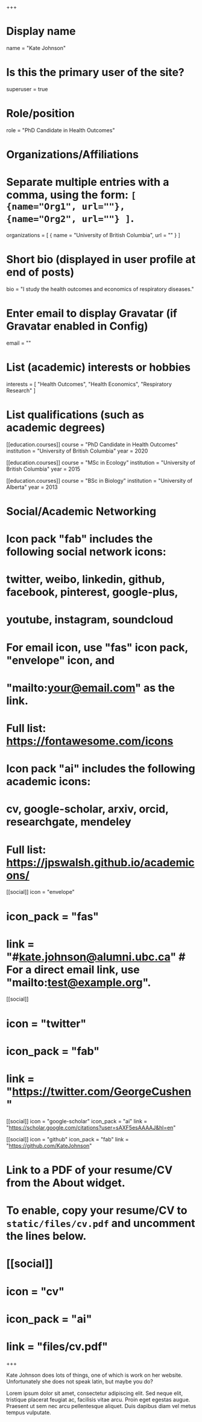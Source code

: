 +++
# Display name
name = "Kate Johnson"

# Is this the primary user of the site?
superuser = true

# Role/position
role = "PhD Candidate in Health Outcomes"

# Organizations/Affiliations
#   Separate multiple entries with a comma, using the form: `[ {name="Org1", url=""}, {name="Org2", url=""} ]`.
organizations = [ { name = "University of British Columbia", url = "" } ]

# Short bio (displayed in user profile at end of posts)
bio = "I study the health outcomes and economics of respiratory diseases."

# Enter email to display Gravatar (if Gravatar enabled in Config)
email = ""

# List (academic) interests or hobbies
interests = [
  "Health Outcomes",
  "Health Economics",
  "Respiratory Research"
]

# List qualifications (such as academic degrees)
[[education.courses]]
  course = "PhD Candidate in Health Outcomes"
  institution = "University of British Columbia"
  year = 2020

[[education.courses]]
  course = "MSc in Ecology"
  institution = "University of British Columbia"
  year = 2015

[[education.courses]]
  course = "BSc in Biology"
  institution = "University of Alberta"
  year = 2013

# Social/Academic Networking
#
# Icon pack "fab" includes the following social network icons:
#
#   twitter, weibo, linkedin, github, facebook, pinterest, google-plus,
#   youtube, instagram, soundcloud
#
#   For email icon, use "fas" icon pack, "envelope" icon, and
#   "mailto:your@email.com" as the link.
#
#   Full list: https://fontawesome.com/icons
#
# Icon pack "ai" includes the following academic icons:
#
#   cv, google-scholar, arxiv, orcid, researchgate, mendeley
#
#   Full list: https://jpswalsh.github.io/academicons/

[[social]]
  icon = "envelope"
#  icon_pack = "fas"
#  link = "#kate.johnson@alumni.ubc.ca"  # For a direct email link, use "mailto:test@example.org".

[[social]]
#  icon = "twitter"
#  icon_pack = "fab"
#  link = "https://twitter.com/GeorgeCushen"

[[social]]
  icon = "google-scholar"
  icon_pack = "ai"
  link = "https://scholar.google.com/citations?user=sAXF5esAAAAJ&hl=en"

[[social]]
  icon = "github"
  icon_pack = "fab"
  link = "https://github.com/KateJohnson"

# Link to a PDF of your resume/CV from the About widget.
# To enable, copy your resume/CV to `static/files/cv.pdf` and uncomment the lines below.
# [[social]]
#   icon = "cv"
#   icon_pack = "ai"
#   link = "files/cv.pdf"

+++

Kate Johnson does lots of things, one of which is work on her website. Unfortunately she does not speak latin, but maybe you do? 

Lorem ipsum dolor sit amet, consectetur adipiscing elit. Sed neque elit, tristique placerat feugiat ac, facilisis vitae arcu. Proin eget egestas augue. Praesent ut sem nec arcu pellentesque aliquet. Duis dapibus diam vel metus tempus vulputate. 
